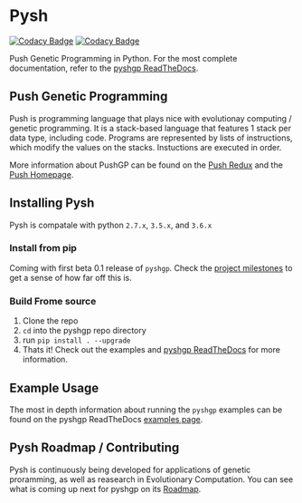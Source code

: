 # Pysh

[![Codacy Badge](https://api.codacy.com/project/badge/Grade/fc15a23a8626411994234a3cc0a1a43c)](https://www.codacy.com/app/erp12/pyshgp?utm_source=github.com&amp;utm_medium=referral&amp;utm_content=erp12/pyshgp&amp;utm_campaign=Badge_Grade)
[![Codacy Badge](https://api.codacy.com/project/badge/Coverage/fc15a23a8626411994234a3cc0a1a43c)](https://www.codacy.com/app/erp12/pyshgp?utm_source=github.com&utm_medium=referral&utm_content=erp12/pyshgp&utm_campaign=Badge_Coverage)

Push Genetic Programming in Python. For the most complete documentation,
refer to the [pyshgp ReadTheDocs](http://pysh2.readthedocs.io/en/latest/).

## Push Genetic Programming

Push is programming language that plays nice with evolutionay computing
/ genetic programming. It is a stack-based language that features 1
stack per data type, including code. Programs are represented by lists
of instructions, which modify the values on the stacks. Instuctions are
executed in order.

More information about PushGP can be found on the
[Push Redux](https://erp12.github.io/push-redux/) and the
[Push Homepage](http://faculty.hampshire.edu/lspector/push.html).

## Installing Pysh

  Pysh is compatale with python ``2.7.x``, ``3.5.x``, and ``3.6.x``

### Install from pip

Coming with first beta 0.1 release of ``pyshgp``. Check the
[project milestones](https://github.com/erp12/pyshgp/milestones) to get a
sense of how far off this is.

### Build Frome source


1. Clone the repo
2. ``cd`` into the pyshgp repo directory
3. run ``pip install . --upgrade``
4. Thats it! Check out the examples and
   [pyshgp ReadTheDocs](http://pysh2.readthedocs.io/en/latest/) for more
   information.


## Example Usage

The most in depth information about running the `pyshgp` examples can be found
on the pyshgp ReadTheDocs
[examples page](http://pysh2.readthedocs.io/en/latest/examples/index.html).

## Pysh Roadmap / Contributing

Pysh is continuously being developed for applications of genetic
proramming, as well as reasearch in Evolutionary Computation. You can see what
is coming up next for pyshgp on its
[Roadmap](https://github.com/erp12/pyshgp/projects/1).
